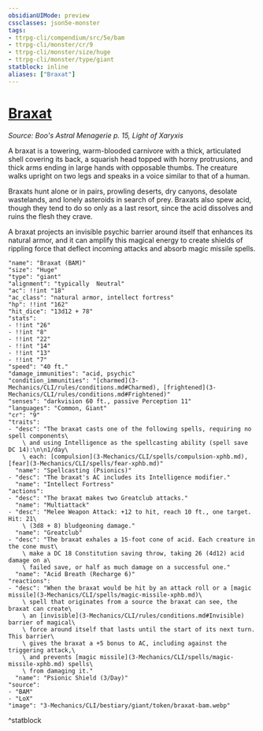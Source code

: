 ```yaml
---
obsidianUIMode: preview
cssclasses: json5e-monster
tags:
- ttrpg-cli/compendium/src/5e/bam
- ttrpg-cli/monster/cr/9
- ttrpg-cli/monster/size/huge
- ttrpg-cli/monster/type/giant
statblock: inline
aliases: ["Braxat"]
---
```

# [Braxat](3-Mechanics\CLI\bestiary\giant/braxat-bam.md)
*Source: Boo's Astral Menagerie p. 15, Light of Xaryxis*  

A braxat is a towering, warm-blooded carnivore with a thick, articulated shell covering its back, a squarish head topped with horny protrusions, and thick arms ending in large hands with opposable thumbs. The creature walks upright on two legs and speaks in a voice similar to that of a human.

Braxats hunt alone or in pairs, prowling deserts, dry canyons, desolate wastelands, and lonely asteroids in search of prey. Braxats also spew acid, though they tend to do so only as a last resort, since the acid dissolves and ruins the flesh they crave.

A braxat projects an invisible psychic barrier around itself that enhances its natural armor, and it can amplify this magical energy to create shields of rippling force that deflect incoming attacks and absorb magic missile spells.

```statblock
"name": "Braxat (BAM)"
"size": "Huge"
"type": "giant"
"alignment": "typically  Neutral"
"ac": !!int "18"
"ac_class": "natural armor, intellect fortress"
"hp": !!int "162"
"hit_dice": "13d12 + 78"
"stats":
- !!int "26"
- !!int "8"
- !!int "22"
- !!int "14"
- !!int "13"
- !!int "7"
"speed": "40 ft."
"damage_immunities": "acid, psychic"
"condition_immunities": "[charmed](3-Mechanics/CLI/rules/conditions.md#Charmed), [frightened](3-Mechanics/CLI/rules/conditions.md#Frightened)"
"senses": "darkvision 60 ft., passive Perception 11"
"languages": "Common, Giant"
"cr": "9"
"traits":
- "desc": "The braxat casts one of the following spells, requiring no spell components\
    \ and using Intelligence as the spellcasting ability (spell save DC 14):\n\n1/day\
    \ each: [compulsion](3-Mechanics/CLI/spells/compulsion-xphb.md), [fear](3-Mechanics/CLI/spells/fear-xphb.md)"
  "name": "Spellcasting (Psionics)"
- "desc": "The braxat's AC includes its Intelligence modifier."
  "name": "Intellect Fortress"
"actions":
- "desc": "The braxat makes two Greatclub attacks."
  "name": "Multiattack"
- "desc": "Melee Weapon Attack: +12 to hit, reach 10 ft., one target. Hit: 21\
    \ (3d8 + 8) bludgeoning damage."
  "name": "Greatclub"
- "desc": "The braxat exhales a 15-foot cone of acid. Each creature in the cone must\
    \ make a DC 18 Constitution saving throw, taking 26 (4d12) acid damage on a\
    \ failed save, or half as much damage on a successful one."
  "name": "Acid Breath (Recharge 6)"
"reactions":
- "desc": "When the braxat would be hit by an attack roll or a [magic missile](3-Mechanics/CLI/spells/magic-missile-xphb.md)\
    \ spell that originates from a source the braxat can see, the braxat can create\
    \ an [invisible](3-Mechanics/CLI/rules/conditions.md#Invisible) barrier of magical\
    \ force around itself that lasts until the start of its next turn. This barrier\
    \ gives the braxat a +5 bonus to AC, including against the triggering attack,\
    \ and prevents [magic missile](3-Mechanics/CLI/spells/magic-missile-xphb.md) spells\
    \ from damaging it."
  "name": "Psionic Shield (3/Day)"
"source":
- "BAM"
- "LoX"
"image": "3-Mechanics/CLI/bestiary/giant/token/braxat-bam.webp"
```
^statblock